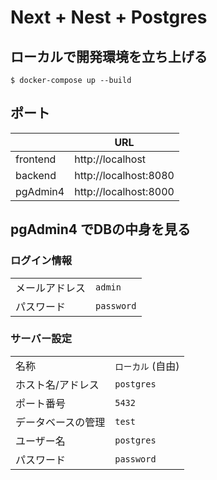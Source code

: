 # Next + Nest + Postgres

## ローカルで開発環境を立ち上げる

```
$ docker-compose up --build
```

## ポート
|   |URL|
|---|---|
|frontend|http://localhost|
|backend|http://localhost:8080
|pgAdmin4|http://localhost:8000|


## pgAdmin4 でDBの中身を見る

### ログイン情報
|   |   |
|---|---|
|メールアドレス|`admin`|
|パスワード|`password`|

### サーバー設定
|  |  |
|---|---|
|名称|`ローカル` (自由)|
|ホスト名/アドレス|`postgres`|
|ポート番号|`5432`|
|データベースの管理|`test`|
|ユーザー名|`postgres`|
|パスワード|`password`| 